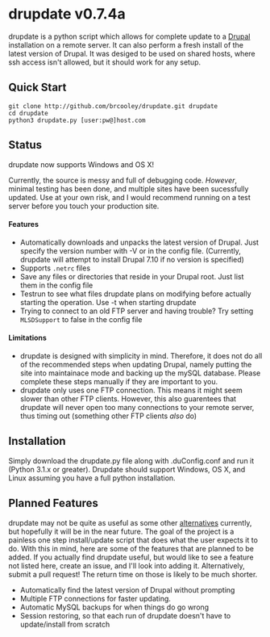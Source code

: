 # drupdate v0.7.4a #

drupdate is a python script which allows for complete update to a [Drupal](http://www.drupal.org) installation on a remote server.  It can also perform a fresh install of the latest version of Drupal.  It was desiged to be used on shared hosts, where ssh access isn't allowed, but it should work for any setup.

## Quick Start ##

    git clone http://github.com/brcooley/drupdate.git drupdate
    cd drupdate
    python3 drupdate.py [user:pw@]host.com

## Status ##

drupdate now supports Windows and OS X!

Currently, the source is messy and full of debugging code.  _However_, minimal testing has been done, and multiple sites have been sucessfully updated.  Use at your own risk, and I would recommend running on a test server before you touch your production site.

#### Features ####

 + Automatically downloads and unpacks the latest version of Drupal.  Just specify the version number with -V or in the config file.  (Currently, drupdate will attempt to install Drupal 7.10 if no version is specified)
 + Supports `.netrc` files
 + Save any files or directories that reside in your Drupal root.  Just list them in the config file
 + Testrun to see what files drupdate plans on modifying before actually starting the operation.  Use -t when starting drupdate
 + Trying to connect to an old FTP server and having trouble?  Try setting `MLSDSupport` to false in the config file

#### Limitations ####

 + drupdate is designed with simplicity in mind.  Therefore, it does not do all of the recommended steps when updating Drupal, namely putting the site into maintainace mode and backing up the mySQL database.  Please complete these steps manually if they are important to you.
 + drupdate only uses one FTP connection.  This means it might seem slower than other FTP clients.  However, this also guarentees that drupdate will never open too many connections to your remote server, thus timing out (something other FTP clients _also_ do)

## Installation ##

Simply download the drupdate.py file along with .duConfig.conf and run it (Python 3.1.x or greater).  Drupdate should support Windows, OS X, and Linux assuming you have a full python installation.

## Planned Features ##

drupdate may not be quite as useful as some other [alternatives](http://drush.ws) currently, but hopefully it will be in the near future.  The goal of the project is a painless one step install/update script that does what the user expects it to do.  With this in mind, here are some of the features that are planned to be added.  If you actually find drupdate useful, but would like to see a feature not listed here, create an issue, and I'll look into adding it.  Alternatively, submit a pull request!  The return time on those is likely to be much shorter.

+ Automatically find the latest version of Drupal without prompting
+ Multiple FTP connections for faster updating.
+ Automatic MySQL backups for when things do go wrong
+ Session restoring, so that each run of drupdate doesn't have to update/install from scratch
